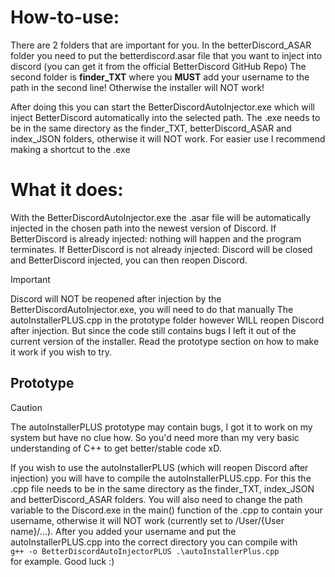 # How-to-use:
There are 2 folders that are important for you. In the betterDiscord_ASAR folder you need to put the betterdiscord.asar file that you want to inject into discord (you can get it from the official BetterDiscord GitHub Repo)
The second folder is **finder_TXT** where you **MUST** add your username to the path in the second line! Otherwise the installer will NOT work!

After doing this you can start the BetterDiscordAutoInjector.exe which will inject BetterDiscord automatically into the selected path. The .exe needs to be in the same directory as the finder_TXT, betterDiscord_ASAR and index_JSON folders, otherwise it will NOT work.
For easier use I recommend making a shortcut to the .exe

# What it does:
With the BetterDiscordAutoInjector.exe the .asar file will be automatically injected in the chosen path into the newest version of Discord.
If BetterDiscord is already injected: nothing will happen and the program terminates.
If BetterDiscord is not already injected: Discord will be closed and BetterDiscord injected, you can then reopen Discord.

> [!IMPORTANT]
> Discord will NOT be reopened after injection by the BetterDiscordAutoInjector.exe, you will need to do that manually
> The autoInstallerPLUS.cpp in the prototype folder however WILL reopen Discord after injection. But since the code still contains bugs I left it out of the current version of the installer. Read the prototype section on how to make it work if you wish to try.


## Prototype
> [!CAUTION]
> The autoInstallerPLUS prototype may contain bugs, I got it to work on my system but have no clue how. So you'd need more than my very basic understanding of C++ to get better/stable code xD.

If you wish to use the autoInstallerPLUS (which will reopen Discord after injection) you will have to compile the autoInstallerPLUS.cpp. For this the .cpp file needs to be in the same directory as the finder_TXT, index_JSON and betterDiscord_ASAR folders.
You will also need to change the path variable to the Discord.exe in the main() function of the .cpp to contain your username, otherwise it will NOT work (currently set to /User/{User name}/...).
After you added your username and put the autoInstallerPLUS.cpp into the correct directory you can compile with\
``
g++ -o BetterDiscordAutoInjectorPLUS .\autoInstallerPlus.cpp
``\
for example.
Good luck :)

